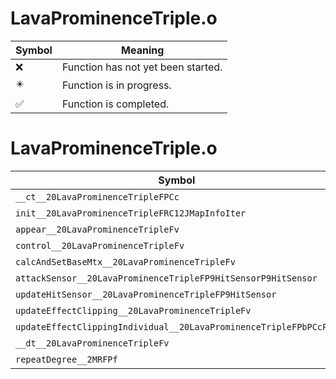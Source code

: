 # LavaProminenceTriple.o
| Symbol | Meaning 
| ------------- | ------------- 
| :x: | Function has not yet been started. 
| :eight_pointed_black_star: | Function is in progress. 
| :white_check_mark: | Function is completed. 


# LavaProminenceTriple.o
| Symbol | Decompiled? |
| ------------- | ------------- |
| `__ct__20LavaProminenceTripleFPCc` | :x: |
| `init__20LavaProminenceTripleFRC12JMapInfoIter` | :x: |
| `appear__20LavaProminenceTripleFv` | :x: |
| `control__20LavaProminenceTripleFv` | :x: |
| `calcAndSetBaseMtx__20LavaProminenceTripleFv` | :x: |
| `attackSensor__20LavaProminenceTripleFP9HitSensorP9HitSensor` | :x: |
| `updateHitSensor__20LavaProminenceTripleFP9HitSensor` | :x: |
| `updateEffectClipping__20LavaProminenceTripleFv` | :x: |
| `updateEffectClippingIndividual__20LavaProminenceTripleFPbPCcPCc` | :x: |
| `__dt__20LavaProminenceTripleFv` | :x: |
| `repeatDegree__2MRFPf` | :x: |
